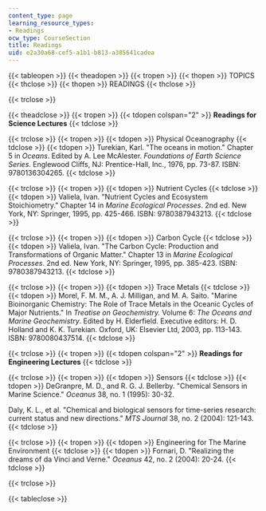 ```yaml
---
content_type: page
learning_resource_types:
- Readings
ocw_type: CourseSection
title: Readings
uid: e2a30a68-cef5-a1b1-b813-a385641cadea
---
```


{{< tableopen >}}
{{< theadopen >}}
{{< tropen >}}
{{< thopen >}}
TOPICS
{{< thclose >}}
{{< thopen >}}
READINGS
{{< thclose >}}

{{< trclose >}}

{{< theadclose >}}
{{< tropen >}}
{{< tdopen colspan="2" >}}
**Readings for Science Lectures**
{{< tdclose >}}

{{< trclose >}}
{{< tropen >}}
{{< tdopen >}}
Physical Oceanography
{{< tdclose >}}
{{< tdopen >}}
Turekian, Karl. "The oceans in motion." Chapter 5 in _Oceans_. Edited by A. Lee McAlester. _Foundations of Earth Science Series_. Englewood Cliffs, NJ: Prentice-Hall, Inc., 1976, pp. 73-87. ISBN: 9780136304265.
{{< tdclose >}}

{{< trclose >}}
{{< tropen >}}
{{< tdopen >}}
Nutrient Cycles
{{< tdclose >}}
{{< tdopen >}}
Valiela, Ivan. "Nutrient Cycles and Ecosystem Stoichiometry." Chapter 14 in _Marine Ecological Processes_. 2nd ed. New York, NY: Springer, 1995, pp. 425-466. ISBN: 9780387943213.
{{< tdclose >}}

{{< trclose >}}
{{< tropen >}}
{{< tdopen >}}
Carbon Cycle
{{< tdclose >}}
{{< tdopen >}}
Valiela, Ivan. "The Carbon Cycle: Production and Transformations of Organic Matter." Chapter 13 in _Marine Ecological Processes_. 2nd ed. New York, NY: Springer, 1995, pp. 385-423. ISBN: 9780387943213.
{{< tdclose >}}

{{< trclose >}}
{{< tropen >}}
{{< tdopen >}}
Trace Metals
{{< tdclose >}}
{{< tdopen >}}
Morel, F. M. M., A. J. Milligan, and M. A. Saito. "Marine Bioinorganic Chemistry: The Role of Trace Metals in the Oceanic Cycles of Major Nutrients." In _Treatise on Geochemistry._ Volume 6: _The Oceans and Marine Geochemistry_. Edited by H. Elderfield. Executive editors: H. D. Holland and K. K. Turekian. Oxford, UK: Elsevier Ltd, 2003, pp. 113-143. ISBN: 9780080437514.
{{< tdclose >}}

{{< trclose >}}
{{< tropen >}}
{{< tdopen colspan="2" >}}
**Readings for Engineering Lectures**
{{< tdclose >}}

{{< trclose >}}
{{< tropen >}}
{{< tdopen >}}
Sensors
{{< tdclose >}}
{{< tdopen >}}
DeGranpre, M. D., and R. G. J. Bellerby. "Chemical Sensors in Marine Science." _Oceanus_ 38, no. 1 (1995): 30-32.  
  
Daly, K. L., et al. "Chemical and biological sensors for time-series research: current status and new directions." _MTS Journal_ 38, no. 2 (2004): 121-143.
{{< tdclose >}}

{{< trclose >}}
{{< tropen >}}
{{< tdopen >}}
Engineering for The Marine Environment
{{< tdclose >}}
{{< tdopen >}}
Fornari, D. "Realizing the dreams of da Vinci and Verne." _Oceanus_ 42, no. 2 (2004): 20-24.
{{< tdclose >}}

{{< trclose >}}

{{< tableclose >}}